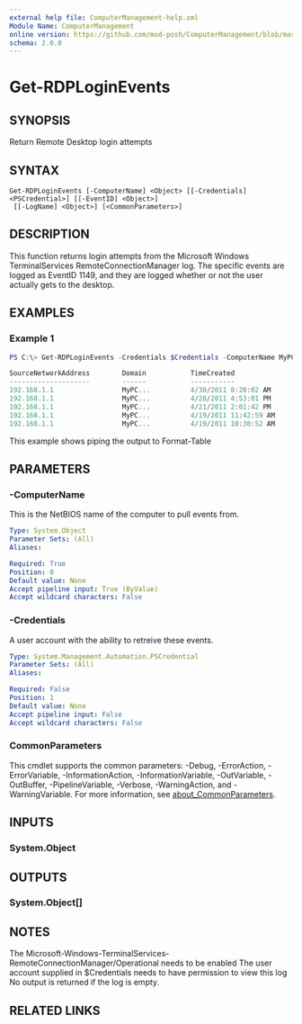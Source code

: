 ```yaml
---
external help file: ComputerManagement-help.xml
Module Name: ComputerManagement
online version: https://github.com/mod-posh/ComputerManagement/blob/master/docs/Get-RDPLoginEvents#Get-rdploginevents
schema: 2.0.0
---
```


# Get-RDPLoginEvents

## SYNOPSIS
Return Remote Desktop login attempts

## SYNTAX

```
Get-RDPLoginEvents [-ComputerName] <Object> [[-Credentials] <PSCredential>] [[-EventID] <Object>]
 [[-LogName] <Object>] [<CommonParameters>]
```

## DESCRIPTION
This function returns login attempts from the Microsoft Windows TerminalServices
RemoteConnectionManager log. The specific events are logged as EventID 1149, and
they are logged whether or not the user actually gets to the desktop.

## EXAMPLES

### Example 1
```powershell
PS C:\> Get-RDPLoginEvents -Credentials $Credentials -ComputerName MyPC |Format-Table

SourceNetworkAddress        Domain           TimeCreated                User
--------------------        ------           -----------                ----
192.168.1.1                 MyPC...          4/30/2011 8:20:02 AM       Administrator...
192.168.1.1                 MyPC...          4/28/2011 4:53:01 PM       Administrator...
192.168.1.1                 MyPC...          4/21/2011 2:01:42 PM       Administrator...
192.168.1.1                 MyPC...          4/19/2011 11:42:59 AM      Administrator...
192.168.1.1                 MyPC...          4/19/2011 10:30:52 AM      Administrator...

```

This example shows piping the output to Format-Table

## PARAMETERS

### -ComputerName
This is the NetBIOS name of the computer to pull events from.

```yaml
Type: System.Object
Parameter Sets: (All)
Aliases:

Required: True
Position: 0
Default value: None
Accept pipeline input: True (ByValue)
Accept wildcard characters: False
```

### -Credentials
A user account with the ability to retreive these events.

```yaml
Type: System.Management.Automation.PSCredential
Parameter Sets: (All)
Aliases:

Required: False
Position: 1
Default value: None
Accept pipeline input: False
Accept wildcard characters: False
```

### CommonParameters
This cmdlet supports the common parameters: -Debug, -ErrorAction, -ErrorVariable, -InformationAction, -InformationVariable, -OutVariable, -OutBuffer, -PipelineVariable, -Verbose, -WarningAction, and -WarningVariable. For more information, see [about_CommonParameters](http://go.microsoft.com/fwlink/?LinkID=113216).

## INPUTS

### System.Object

## OUTPUTS

### System.Object[]

## NOTES
The Microsoft-Windows-TerminalServices-RemoteConnectionManager/Operational needs
to be enabled The user account supplied in $Credentials needs to have permission
to view this log No output is returned if the log is empty.

## RELATED LINKS
